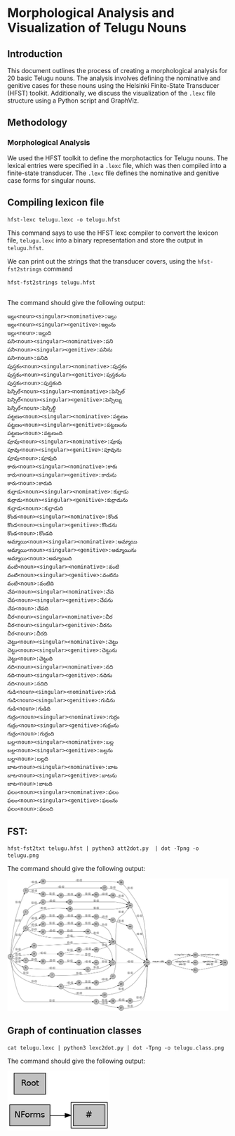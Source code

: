 # Morphological Analysis and Visualization of Telugu Nouns

## Introduction

This document outlines the process of creating a morphological analysis for 20 basic Telugu nouns. The analysis involves defining the nominative and genitive cases for these nouns using the Helsinki Finite-State Transducer (HFST) toolkit. Additionally, we discuss the visualization of the `.lexc` file structure using a Python script and GraphViz.

## Methodology

### Morphological Analysis

We used the HFST toolkit to define the morphotactics for Telugu nouns. The lexical entries were specified in a `.lexc` file, which was then compiled into a finite-state transducer. The `.lexc` file defines the nominative and genitive case forms for singular nouns.

## Compiling lexicon file
```
hfst-lexc telugu.lexc -o telugu.hfst

```
This command says to use the HFST lexc compiler to convert the lexicon file, `telugu.lexc` into a binary representation and store the output in `telugu.hfst`. 

We can print out the strings that the transducer covers, using the `hfst-fst2strings` command
```
hfst-fst2strings telugu.hfst
 
```

The command should give the following output: 
```
ఇల్లు<noun><singular><nominative>:ఇల్లు
ఇల్లు<noun><singular><genitive>:ఇల్లును
ఇల్లు<noun>:ఇల్లుది
పని<noun><singular><nominative>:పని
పని<noun><singular><genitive>:పనిను
పని<noun>:పనిది
పుస్తకం<noun><singular><nominative>:పుస్తకం
పుస్తకం<noun><singular><genitive>:పుస్తకంను
పుస్తకం<noun>:పుస్తకంది
పెన్సిల్<noun><singular><nominative>:పెన్సిల్
పెన్సిల్<noun><singular><genitive>:పెన్సిల్ను
పెన్సిల్<noun>:పెన్సిల్ది
పట్టణం<noun><singular><nominative>:పట్టణం
పట్టణం<noun><singular><genitive>:పట్టణంను
పట్టణం<noun>:పట్టణంది
పూవు<noun><singular><nominative>:పూవు
పూవు<noun><singular><genitive>:పూవును
పూవు<noun>:పూవుది
కారు<noun><singular><nominative>:కారు
కారు<noun><singular><genitive>:కారును
కారు<noun>:కారుది
కుర్రాడు<noun><singular><nominative>:కుర్రాడు
కుర్రాడు<noun><singular><genitive>:కుర్రాడును
కుర్రాడు<noun>:కుర్రాడుది
కొండ<noun><singular><nominative>:కొండ
కొండ<noun><singular><genitive>:కొండను
కొండ<noun>:కొండది
అమ్మాయి<noun><singular><nominative>:అమ్మాయి
అమ్మాయి<noun><singular><genitive>:అమ్మాయిను
అమ్మాయి<noun>:అమ్మాయిది
వంటి<noun><singular><nominative>:వంటి
వంటి<noun><singular><genitive>:వంటిను
వంటి<noun>:వంటిది
చేప<noun><singular><nominative>:చేప
చేప<noun><singular><genitive>:చేపను
చేప<noun>:చేపది
చీర<noun><singular><nominative>:చీర
చీర<noun><singular><genitive>:చీరను
చీర<noun>:చీరది
చెట్టు<noun><singular><nominative>:చెట్టు
చెట్టు<noun><singular><genitive>:చెట్టును
చెట్టు<noun>:చెట్టుది
నది<noun><singular><nominative>:నది
నది<noun><singular><genitive>:నదిను
నది<noun>:నదిది
గుడి<noun><singular><nominative>:గుడి
గుడి<noun><singular><genitive>:గుడిను
గుడి<noun>:గుడిది
గుర్రం<noun><singular><nominative>:గుర్రం
గుర్రం<noun><singular><genitive>:గుర్రంను
గుర్రం<noun>:గుర్రంది
బల్ల<noun><singular><nominative>:బల్ల
బల్ల<noun><singular><genitive>:బల్లను
బల్ల<noun>:బల్లది
బాట<noun><singular><nominative>:బాట
బాట<noun><singular><genitive>:బాటను
బాట<noun>:బాటది
ఫలం<noun><singular><nominative>:ఫలం
ఫలం<noun><singular><genitive>:ఫలంను
ఫలం<noun>:ఫలంది
```
## FST: 
```
hfst-fst2txt telugu.hfst | python3 att2dot.py  | dot -Tpng -o telugu.png
```
The command should give the following output: 

![FST Output](./telugu.png)

## Graph of continuation classes

```
cat telugu.lexc | python3 lexc2dot.py | dot -Tpng -o telugu.class.png
```

The command should give the following output: 

![FST Graph](./telugu.class.png)
